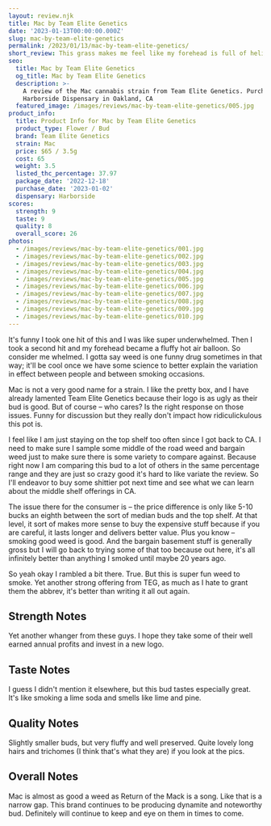 ```yaml
---
layout: review.njk
title: Mac by Team Elite Genetics
date: '2023-01-13T00:00:00.000Z'
slug: mac-by-team-elite-genetics
permalink: /2023/01/13/mac-by-team-elite-genetics/
short_review: This grass makes me feel like my forehead is full of helium.
seo:
  title: Mac by Team Elite Genetics
  og_title: Mac by Team Elite Genetics
  description: >-
    A review of the Mac cannabis strain from Team Elite Genetics. Purchased at
    Harborside Dispensary in Oakland, CA
  featured_image: /images/reviews/mac-by-team-elite-genetics/005.jpg
product_info:
  title: Product Info for Mac by Team Elite Genetics
  product_type: Flower / Bud
  brand: Team Elite Genetics
  strain: Mac
  price: $65 / 3.5g
  cost: 65
  weight: 3.5
  listed_thc_percentage: 37.97
  package_date: '2022-12-18'
  purchase_date: '2023-01-02'
  dispensary: Harborside
scores:
  strength: 9
  taste: 9
  quality: 8
  overall_score: 26
photos:
  - /images/reviews/mac-by-team-elite-genetics/001.jpg
  - /images/reviews/mac-by-team-elite-genetics/002.jpg
  - /images/reviews/mac-by-team-elite-genetics/003.jpg
  - /images/reviews/mac-by-team-elite-genetics/004.jpg
  - /images/reviews/mac-by-team-elite-genetics/005.jpg
  - /images/reviews/mac-by-team-elite-genetics/006.jpg
  - /images/reviews/mac-by-team-elite-genetics/007.jpg
  - /images/reviews/mac-by-team-elite-genetics/008.jpg
  - /images/reviews/mac-by-team-elite-genetics/009.jpg
  - /images/reviews/mac-by-team-elite-genetics/010.jpg
---
```


It's funny I took one hit of this and I was like super underwhelmed. Then I took a second hit and my forehead became a fluffy hot air balloon. So consider me whelmed. I gotta say weed is one funny drug sometimes in that way; it'll be cool once we have some science to better explain the variation in effect between people and between smoking occasions.

Mac is not a very good name for a strain. I like the pretty box, and I have already lamented Team Elite Genetics because their logo is as ugly as their bud is good. But of course – who cares? Is the right response on those issues. Funny for discussion but they really don't impact how ridiculickulous this pot is.

I feel like I am just staying on the top shelf too often since I got back to CA. I need to make sure I sample some middle of the road weed and bargain weed just to make sure there is some variety to compare against. Because right now I am comparing this bud to a lot of others in the same percentage range and they are just so crazy good it's hard to like variate the review. So I'll endeavor to buy some shittier pot next time and see what we can learn about the middle shelf offerings in CA.

The issue there for the consumer is – the price difference is only like 5-10 bucks an eighth between the sort of median buds and the top shelf. At that level, it sort of makes more sense to buy the expensive stuff because if you are careful, it lasts longer and delivers better value. Plus you know – smoking good weed is good. And the bargain basement stuff is generally gross but I will go back to trying some of that too because out here, it's all infinitely better than anything I smoked until maybe 20 years ago.

So yeah okay I rambled a bit there. True. But this is super fun weed to smoke. Yet another strong offering from TEG, as much as I hate to grant them the abbrev, it's better than writing it all out again.

## Strength Notes

Yet another whanger from these guys. I hope they take some of their well earned annual profits and invest in a new logo.

## Taste Notes

I guess I didn't mention it elsewhere, but this bud tastes especially great. It's like smoking a lime soda and smells like lime and pine.

## Quality Notes

Slightly smaller buds, but very fluffy and well preserved. Quite lovely long hairs and trichomes (I think that's what they are) if you look at the pics.

## Overall Notes

Mac is almost as good a weed as Return of the Mack is a song. Like that is a narrow gap. This brand continues to be producing dynamite and noteworthy bud. Definitely will continue to keep and eye on them in times to come.
